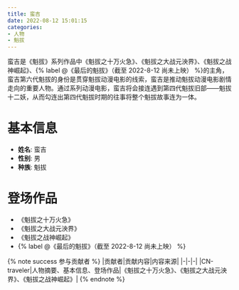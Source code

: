 ```yaml
---
title: 蛮吉
date: 2022-08-12 15:01:15
categories: 
- 人物
- 魁拔
---
```


<!-- 人物摘要 -->
蛮吉是《魁拔》系列作品中《魁拔之十万火急》、《魁拔之大战元泱界》、《魁拔之战神崛起》、{% label @《最后的魁拔》（截至 2022-8-12 尚未上映） %}的主角，蛮吉第六代魁拔的身份是贯穿魁拔动漫电影的线索，蛮吉是推动魁拔动漫电影剧情走向的重要人物。通过系列动漫电影，蛮吉将会接连遇到第四代魁拔旧部——魁拔十二妖，从而勾连出第四代魁拔时期的往事将整个魁拔故事连为一体。
<!-- more -->

<!-- 基本信息 -->

# 基本信息

- **姓名**: 蛮吉
- **性别**: 男
- **种族**: 魁拔

<!-- 登场作品 -->

# 登场作品

- 《魁拔之十万火急》
- 《魁拔之大战元泱界》
- 《魁拔之战神崛起》
- {% label @《最后的魁拔》（截至 2022-8-12 尚未上映） %}

{% note success 参与贡献者 %}
|贡献者|贡献内容|内容来源|
|-|-|-|
|CN-traveler|人物摘要、基本信息、登场作品|《魁拔之十万火急》、《魁拔之大战元泱界》、《魁拔之战神崛起》|
{% endnote %}